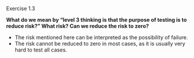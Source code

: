 Exercise 1.3

**What do we mean by “level 3 thinking is that the purpose of testing is to reduce risk?” What risk? Can we reduce the risk to zero?**

- The risk mentioned here can be interpreted as the possibility of failure.
- The risk cannot be reduced to zero in most cases, as it is usually very hard to test all cases.